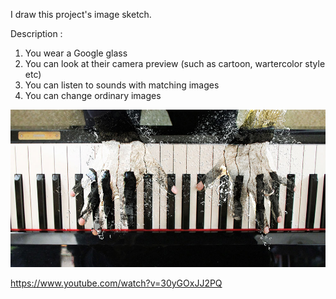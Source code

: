 I draw this project's image sketch.

Description :
1. You wear a Google glass
2. You can look at their camera preview (such as cartoon, wartercolor style etc)
3. You can listen to sounds with matching images
4. You can change ordinary images

![Example Image](../project_images/cover.jpg?raw=true "Example Image")

https://www.youtube.com/watch?v=30yGOxJJ2PQ
